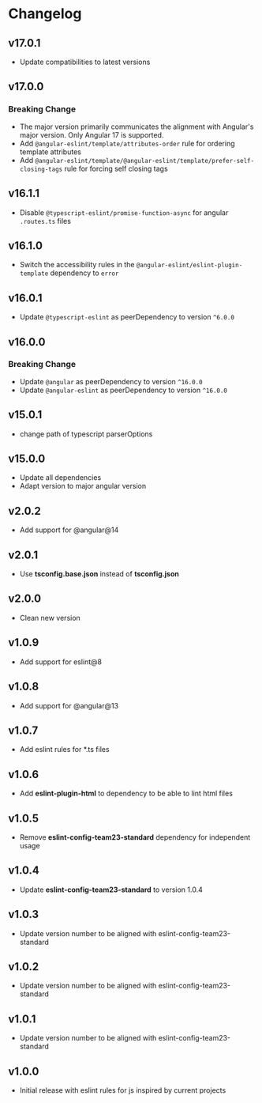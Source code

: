 # Changelog

## v17.0.1
- Update compatibilities to latest versions

## v17.0.0
### Breaking Change
- The major version primarily communicates the alignment with Angular's major version. Only Angular 17 is supported.
- Add `@angular-eslint/template/attributes-order` rule for ordering template attributes
- Add `@angular-eslint/template/@angular-eslint/template/prefer-self-closing-tags` rule for forcing self closing tags

## v16.1.1
- Disable `@typescript-eslint/promise-function-async` for angular `.routes.ts` files

## v16.1.0
- Switch the accessibility rules in the `@angular-eslint/eslint-plugin-template` dependency to `error`

## v16.0.1
- Update `@typescript-eslint` as peerDependency to version `^6.0.0`

## v16.0.0
### Breaking Change
- Update `@angular` as peerDependency to version `^16.0.0`
- Update `@angular-eslint` as peerDependency to version `^16.0.0`

## v15.0.1
- change path of typescript parserOptions

## v15.0.0
- Update all dependencies
- Adapt version to major angular version

## v2.0.2
- Add support for @angular@14

## v2.0.1
- Use **tsconfig.base.json** instead of **tsconfig.json**

## v2.0.0
- Clean new version

## v1.0.9
- Add support for eslint@8

## v1.0.8
- Add support for @angular@13

## v1.0.7
- Add eslint rules for *.ts files

## v1.0.6
- Add **eslint-plugin-html** to dependency to be able to lint html files

## v1.0.5
- Remove **eslint-config-team23-standard** dependency for independent usage

## v1.0.4
- Update **eslint-config-team23-standard** to version 1.0.4

## v1.0.3
- Update version number to be aligned with eslint-config-team23-standard

## v1.0.2
- Update version number to be aligned with eslint-config-team23-standard

## v1.0.1
- Update version number to be aligned with eslint-config-team23-standard

## v1.0.0
- Initial release with eslint rules for js inspired by current projects
